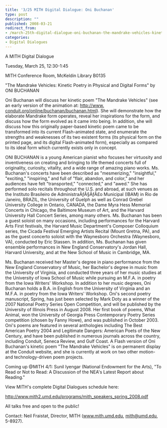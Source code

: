 ```yaml
---
title: '3/25 MITH Digital Dialogue: Oni Buchanan'
type: post
description: ""
published: 2008-03-21
redirect_from: 
- /march-25th-digital-dialogue-oni-buchanan-the-mandrake-vehicles-kinetic-poetry-in-physical-and-digital-forms/
categories:
- Digital Dialogues
---
```

A MITH Digital Dialogue

Tuesday, March 25, 12:30-1:45

MITH Conference Room, McKeldin Library B0135

"The Mandrake Vehicles: Kinetic Poetry in Physical and Digital Forms" by ONI BUCHANAN

Oni Buchanan will discuss her kinetic poem "The Mandrake Vehicles" (see an early version of the animation at: [http://www. conduit.org/online/buchanan/buchanan.html](http://web.archive.org/web/20130822083935/http://www.conduit.org/online/buchanan/buchanan.html)). She will demonstrate how the elaborate Mandrake form operates, reveal her inspirations for the form, and discuss how the form evolved as it came into being. In addition, she will discuss how this originally paper-based kinetic poem came to be transformed into its current Flash-animated state, and enumerate the strengths and weaknesses of its two existent forms (its physical form on the printed page, and its digital Flash-animated form), especially as compared to its ideal form which currently exists only in concept.

ONI BUCHANAN is a young American pianist who focuses her virtuosity and inventiveness on creating and bringing to life themed concerts full of originality, curiosity, vitality, and a wide range of amazing piano works. Ms. Buchanan's concerts have been described as "mesmerizing," "insightful," "exciting," "inspiring," and full of "flair, abandon, and color," and her audiences have felt "transported," "connected," and "awed." She has performed solo recitals throughout the U.S. and abroad, at such venues as the Instituto Brasileiro de AdministraÃƒÂ§ÃƒÂ£o Municipal (IBAM) in Rio de Janeiro, BRAZIL, the University of Guelph as well as Conrad Grebel University College in Ontario, CANADA, the Dame Myra Hess Memorial Concerts in Chicago, the Baltimore Museum of Art, and the Harvard University Hall Concert Series, among many others. Ms. Buchanan has been a guest soloist on many occasions, including performances for the Harvard Arts First festivals, the Harvard Music Department's Composer Colloquium series, the Cicada Festival Emerging Artists Recital (Mount Gretna, PA), and as the guest concerto soloist with the Waynesboro Orchestra (Waynesboro, VA), conducted by Eric Stassen. In addition, Ms. Buchanan has given ensemble performances in New England Conservatory's Jordan Hall, Harvard University, and at the New School of Music in Cambridge, MA.

Ms. Buchanan received her Master's degree in piano performance from the New England Conservatory of Music, her Bachelor's degree in music from the University of Virginia, and conducted three years of her music studies at the University of Iowa School of Music while pursuing an M.F.A. in poetry from the Iowa Writers' Workshop. In addition to her music degrees, Oni Buchanan holds a B.A. in English from the University of Virginia and an M.F.A. in poetry from the Iowa Writers' Workshop. Oni's second poetry manuscript, Spring, has just been selected by Mark Doty as a winner of the 2007 National Poetry Series Open Competition, and will be published by the University of Illinois Press in August 2008. Her first book of poems, What Animal, won the University of Georgia Press Contemporary Poetry Series competition (chosen by Fanny Howe), and was published in October 2003. Oni's poems are featured in several anthologies including The Best American Poetry 2004 and Legitimate Dangers: American Poets of the New Century, and have been published in numerous journals across the country, including Conduit, Seneca Review, and Gulf Coast. A Flash version of Oni Buchanan's kinetic poem "The Mandrake Vehicles" is on permanent display at the Conduit website, and she is currently at work on two other motion- and technology-driven poem projects.

Coming up @MITH 4/1: Sunil Iyengar (National Endowment for the Arts), "To Read or Not to Read: A Discussion of the NEA's Latest Report about Reading."

View MITH's complete Digital Dialogues schedule here:

http://www.mith2.umd.edu/programs/mith_speakers_spring_2008.pdf

All talks free and open to the public!

Contact: Neil Fraistat, Director, MITH (www.mith.umd.edu, mith@umd.edu, 5-8927).
